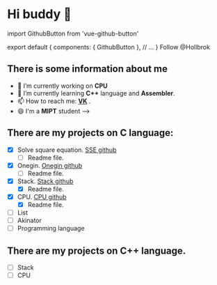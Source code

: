 # Hi buddy 👋


import GithubButton from 'vue-github-button'

export default {
  components: {
    GithubButton
  },
  // ...
}
<github-button href="https://github.com/Hollbrok" data-color-scheme="no-preference: dark; light: dark; dark: dark;" data-show-count="true" aria-label="Follow @Hollbrok on GitHub">Follow @Hollbrok</github-button>



## There is some __information__ about me
- 🔭 I’m currently working on __CPU__
- 🌱 I’m currently learning __C++__ language and __Assembler__.
- 📫 How to reach me: [__VK__](https://vk.com/danik.princessa) .
- 😄 I'm a __MIPT__ student -->
## There are my projects on __C__ language:
- [X] Solve square equation. [SSE github](https://github.com/Hollbrok/SolveSquare)
    - [ ] Readme file.
- [X] Onegin. [Onegin github](https://github.com/Hollbrok/Onegin)
    - [ ] Readme file. 
- [X] Stack. [Stack github](https://github.com/Hollbrok/STACK)
    - [X] Readme file.
- [X] CPU. [CPU github](https://github.com/Hollbrok/CPU_C_VERSION)
    - [X] Readme file.
- [ ] List
- [ ] Akinator
- [ ] Programming language
## There are my projects on __C++__ language.
- [ ] Stack
- [ ] CPU
